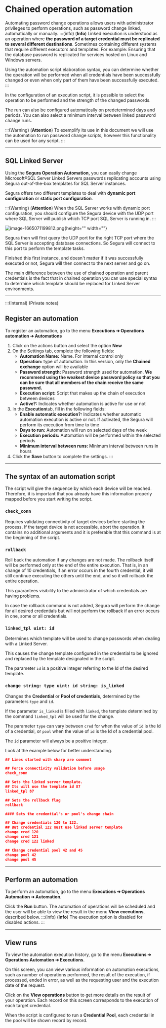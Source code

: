 # Chained operation automation

Automating password change operations allows users with administrator privileges to perform operations, such as password change linked, automatically or manually.
:::(info) (**Info**)
Linked execution is understood as an operation where **the password of a target credential must be replicated to several different destinations**. Sometimes containing different systems that require different executors and templates. For example: Ensuring that the database password is replicated for services hosted on Linux and Windows servers.

Using the automation script elaboration syntax, you can determine whether the operation will be performed when all credentials have been successfully changed or even when only part of them have been successfully executed.
:::

In the configuration of an execution script, it is possible to select the operation to be performed and the strength of the changed passwords.

The run can also be configured automatically on predetermined days and periods. You can also select a minimum interval between linked password change runs.

:::(Warning) (**Attention**)
 To exemplify its use in this document we will use the automation to run password change scripts, however this functionality can be used for any script.
:::

---

## SQL Linked Server

Using the **Segura Operation Automation,** you can easily change Microsoft®SQL Server Linked Servers passwords replicating accounts using Segura out-of-the-box templates for SQL Server instances.

Segura offers two different templates to deal with **dynamic port configuration** or **static port configuration**.

:::(Warning) (**Attention**)
 When the SQL Server works with dynamic port configuration, you should configure the Segura device with the UDP port where SQL Server will publish which TCP port SQL Server is running in.
:::

![image-1665071199812.png](https://cdn.document360.io/5a1d58df-64ce-42a2-8b23-688477d32f33/Images/Documentation/image-1665071199812%282%29.png){height="" width=""}

Segura then will first query the UDP port for the right TCP port where the SQL Server is accepting database connections. So Segura will connect to this port to perform the template tasks.

Finished this first instance, and doesn't matter if it was successfully executed or not, Segura will then connect to the next server and go on.

The main difference between the use of chained operation and parent credentials is the fact that in chained operation you can use special syntax to determine which template should be replaced for Linked Server environments.

---
:::(Internal) (Private notes)
## Register an automation

To register an automation, go to the menu **Executions ➔ Operations automation ➔ Automations**

1. Click on the actions button and select the option **New**  
2. On the Settings tab, complete the following fields:  
   * **Automation Name:** Name. For internal control only  
   * **Operation:** type of automation. In this version, only the **Chained exchange** option will be available  
   * **Password strength:** Password strength used for automation. **We recommend using the weakest device password policy so that you can be sure that all members of the chain receive the same password.**  
   * **Execution script:** Script that makes up the chain of execution between devices  
   * **Active?:** Indicates whether automation is active for use or not  
3. In the **Execution**tab, fill in the following fields:  
   * **Enable automatic execution?:** Indicates whether automatic automation execution is active or not. If activated, the Segura will perform its execution from time to time  
   * **Days to run:** Automation will run on selected days of the week  
   * **Execution periods:** Automation will be performed within the selected periods  
   * **Minimum interval between runs:** Minimum interval between runs in hours  
4. Click the **Save** button to complete the settings.
:::
---

## The syntax of an automation script

The script will give the sequence by which each device will be reached. Therefore, it is important that you already have this information properly mapped before you start writing the script.

### `check_conn`

Requires validating connectivity of target devices before starting the process. If the target device is not accessible, abort the operation. It contains no additional arguments and it is preferable that this command is at the beginning of the script.

### `rollback`

Roll back the automation if any changes are not made. The rollback itself will be performed only at the end of the entire execution. That is, in an change of 10 credentials, if an error occurs in the fourth credential, it will still continue executing the others until the end, and so it will rollback the entire operation.

This guarantees visibility to the administrator of which credentials are having problems.

In case the rollback command is not added, Segura will perform the change for all desired credentials but will not perform the rollback if an error occurs in one, some or all credentials.

### `linked_tpl uint: id`

Determines which template will be used to change passwords when dealing with a Linked Server.

This causes the change template configured in the credential to be ignored and replaced by the template designated in the script.

The parameter `id` is a positive integer referring to the Id of the desired template.

### `change string: type uint: id string: is_linked`

Changes the **Credential** or **Pool of credentials**, determined by the parameters `type` and `id`.

If the parameter `is_linked` is filled with `linked`, the template determined by the command `linked_tpl` will be used for the change.

The parameter `type` can vary between `cred` for when the value of `id` is the Id of a credential, or `pool` when the value of `id` is the Id of a credential pool.

The `id` parameter will always be a positive integer.

Look at the example below for better understanding.

```Json
## Lines started with sharp are comment

## Force connectivity validation before usage
check_conn

## Sets the linked server template.
## Its will use the template id 87
linked_tpl 87

## Sets the rollback flag
rollback

#### Sets the credential's or pool's change chain

## Change credentials 120 to 122.
## But credential 122 must use linked server template
change cred 120
change cred 121
change cred 122 linked

## Change credential pool 42 and 45
change pool 42
change pool 45
```

---

## Perform an automation

To perform an automation, go to the menu **Executions ➔ Operations Automation ➔ Automation**.

Click the **Run** button. The automation of operations will be scheduled and the user will be able to view the result in the menu **View executions**, described below.
:::(info) (**Info**)
The execution option is disabled for disabled actions.
:::

---

## View runs

To view the automation execution history, go to the menu **Executions ➔ Operations Automation ➔ Executions**.

On this screen, you can view various information on automation executions, such as number of operations performed, the result of the execution, if processed, ended in error, as well as the requesting user and the execution date of the request.

Click on the **View operations** button to get more details on the result of your operation. Each record on this screen corresponds to the execution of each target credential.

When the script is configured to run a **Credential Pool**, each credential in the pool will be shown record by record.

